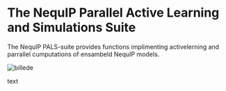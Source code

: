 
# The NequIP Parallel Active Learning and Simulations Suite

The NequIP PALS-suite provides functions implimenting activelerning and parrallel cumputations of ensambeld NequIP models.

![billede](https://user-images.githubusercontent.com/121713591/236923965-d22d6363-3e70-41ef-8c62-06438ea3a1c5.png)


text
